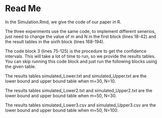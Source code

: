 # Read Me
In the Simulation.Rmd, we give the code of our paper in R.

The three experiments use the same code, to implement different senerios, just need to change the value of m and N in the first block (lines 18-42) and the result tables in the sixth block (lines 168-194).

The code block 3 (lines 75-125) is the procedure to get the confidence intervals. This will take a lot of time to run, so we provide the results tables. You can skip running this code block and just run the following blocks using the given table.

The results tables simulated_Lower.txt and simulated_Upper.txt are the lower bound and upper bound table when m=30, N=10.

The results tables simulated_Lower2.txt and simulated_Upper2.txt are the lower bound and upper bound table when m=50, N=30.

The results tables simulated_Lower3.csv and simulated_Upper3.csv are the lower bound and upper bound table when m=50, N=100.
